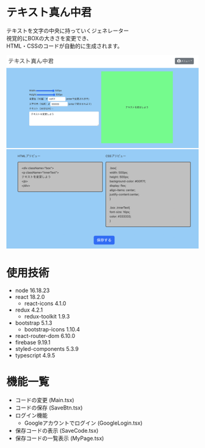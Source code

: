# テキスト真ん中君

テキストを文字の中央に持っていくジェネレーター<br>
視覚的にBOXの大きさを変更でき、<br>HTML・CSSのコードが自動的に生成されます。

![テキスト真ん中君](./reademe-img01.png)
![テキスト真ん中君](./reademe-img02.png)

# 使用技術
- node 16.18.23
- react 18.2.0
  - react-icons 4.1.0
- redux 4.2.1
  - redux-toolkit 1.9.3
- bootstrap 5.1.3
  - bootstrap-icons 1.10.4
- react-router-dom 6.10.0
- firebase 9.19.1
- styled-components 5.3.9
- typescript 4.9.5


# 機能一覧
- コードの変更 (Main.tsx)
- コードの保存 (SaveBtn.tsx)
- ログイン機能
  - Googleアカウントでログイン (GoogleLogin.tsx)
- 保存コードの表示 (SaveCode.tsx)
- 保存コードの一覧表示 (MyPage.tsx)